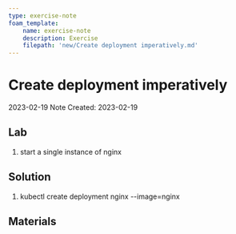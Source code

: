 ```yaml
---
type: exercise-note
foam_template:
    name: exercise-note
    description: Exercise
    filepath: 'new/Create deployment imperatively.md'
---
```

# Create deployment imperatively
2023-02-19
Note Created: 2023-02-19

## Lab 

1. start a single instance of nginx

## Solution

1. kubectl create deployment nginx --image=nginx

## Materials
